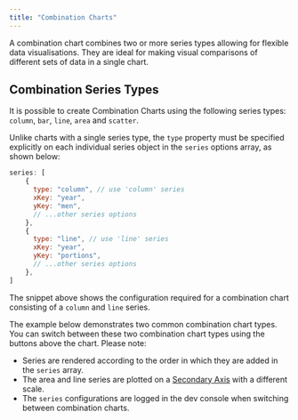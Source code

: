 ```yaml
---
title: "Combination Charts"
---
```


A combination chart combines two or more series types allowing for flexible data visualisations. They are ideal for making visual comparisons of different sets of data in a single chart.

## Combination Series Types

It is possible to create Combination Charts using the following series types: `column`, `bar`, `line`, `area` and `scatter`.

Unlike charts with a single series type, the `type` property must be specified explicitly on each individual series object in the `series` options array, as shown below:

```js
series: [
    {
      type: "column", // use 'column' series
      xKey: "year",
      yKey: "men",
      // ...other series options
    },
    {
      type: "line", // use 'line' series
      xKey: "year",
      yKey: "portions",
      // ...other series options
    },
]
```

The snippet above shows the configuration required for a combination chart consisting of a `column` and `line` series.

The example below demonstrates two common combination chart types. You can switch between these two combination chart types using the buttons above the chart. Please note:

- Series are rendered according to the order in which they are added in the `series` array.
- The area and line series are plotted on a [Secondary Axis](../axes/#multiple-axes-in-a-single-direction) with a different scale.
- The `series` configurations are logged in the dev console when switching between combination charts.

<chart-example title='Combination Charts' name='combination' type='generated'></chart-example>